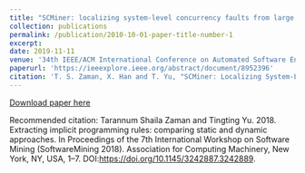 ```yaml
---
title: "SCMiner: localizing system-level concurrency faults from large system call traces"
collection: publications
permalink: /publication/2010-10-01-paper-title-number-1
excerpt:
date: 2019-11-11
venue: '34th IEEE/ACM International Conference on Automated Software Engineering (ASE)'
paperurl: 'https://ieeexplore.ieee.org/abstract/document/8952396'
citation: 'T. S. Zaman, X. Han and T. Yu, "SCMiner: Localizing System-Level Concurrency Faults from Large System Call Traces," 2019 34th IEEE/ACM International Conference on Automated Software Engineering (ASE), 2019, pp. 515-526, doi: 10.1109/ASE.2019.00055.'
---
```


[Download paper here](https://par.nsf.gov/servlets/purl/10166153)

Recommended citation: Tarannum Shaila Zaman and Tingting Yu. 2018. Extracting implicit programming rules: comparing static and dynamic approaches. In Proceedings of the 7th International Workshop on Software Mining (SoftwareMining 2018). Association for Computing Machinery, New York, NY, USA, 1–7. DOI:https://doi.org/10.1145/3242887.3242889.
